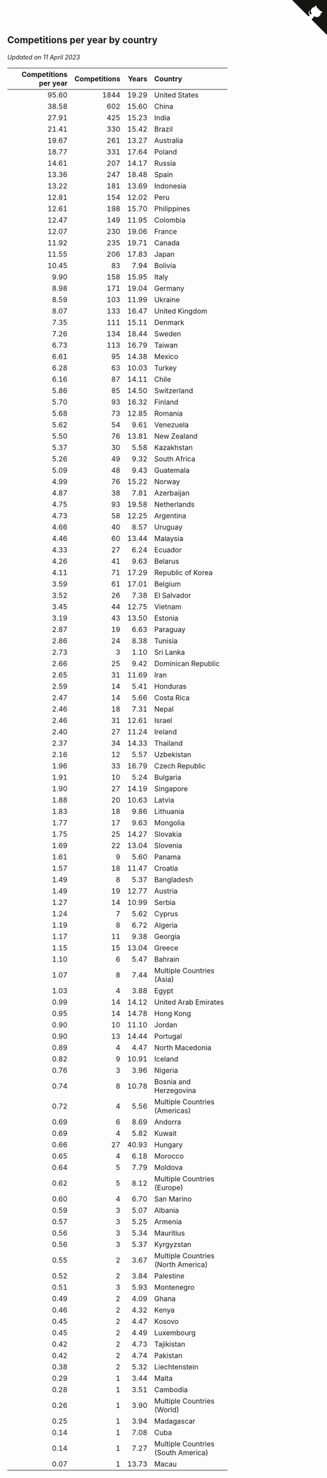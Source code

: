 ## Competitions per year by country

*Updated on 11 April 2023*

| Competitions per year | Competitions | Years | Country |
| ---: | ---: | ---: | :--- |
| 95.60 | 1844 | 19.29 | United States |
| 38.58 | 602 | 15.60 | China |
| 27.91 | 425 | 15.23 | India |
| 21.41 | 330 | 15.42 | Brazil |
| 19.67 | 261 | 13.27 | Australia |
| 18.77 | 331 | 17.64 | Poland |
| 14.61 | 207 | 14.17 | Russia |
| 13.36 | 247 | 18.48 | Spain |
| 13.22 | 181 | 13.69 | Indonesia |
| 12.81 | 154 | 12.02 | Peru |
| 12.61 | 198 | 15.70 | Philippines |
| 12.47 | 149 | 11.95 | Colombia |
| 12.07 | 230 | 19.06 | France |
| 11.92 | 235 | 19.71 | Canada |
| 11.55 | 206 | 17.83 | Japan |
| 10.45 | 83 | 7.94 | Bolivia |
| 9.90 | 158 | 15.95 | Italy |
| 8.98 | 171 | 19.04 | Germany |
| 8.59 | 103 | 11.99 | Ukraine |
| 8.07 | 133 | 16.47 | United Kingdom |
| 7.35 | 111 | 15.11 | Denmark |
| 7.26 | 134 | 18.44 | Sweden |
| 6.73 | 113 | 16.79 | Taiwan |
| 6.61 | 95 | 14.38 | Mexico |
| 6.28 | 63 | 10.03 | Turkey |
| 6.16 | 87 | 14.11 | Chile |
| 5.86 | 85 | 14.50 | Switzerland |
| 5.70 | 93 | 16.32 | Finland |
| 5.68 | 73 | 12.85 | Romania |
| 5.62 | 54 | 9.61 | Venezuela |
| 5.50 | 76 | 13.81 | New Zealand |
| 5.37 | 30 | 5.58 | Kazakhstan |
| 5.26 | 49 | 9.32 | South Africa |
| 5.09 | 48 | 9.43 | Guatemala |
| 4.99 | 76 | 15.22 | Norway |
| 4.87 | 38 | 7.81 | Azerbaijan |
| 4.75 | 93 | 19.58 | Netherlands |
| 4.73 | 58 | 12.25 | Argentina |
| 4.66 | 40 | 8.57 | Uruguay |
| 4.46 | 60 | 13.44 | Malaysia |
| 4.33 | 27 | 6.24 | Ecuador |
| 4.26 | 41 | 9.63 | Belarus |
| 4.11 | 71 | 17.29 | Republic of Korea |
| 3.59 | 61 | 17.01 | Belgium |
| 3.52 | 26 | 7.38 | El Salvador |
| 3.45 | 44 | 12.75 | Vietnam |
| 3.19 | 43 | 13.50 | Estonia |
| 2.87 | 19 | 6.63 | Paraguay |
| 2.86 | 24 | 8.38 | Tunisia |
| 2.73 | 3 | 1.10 | Sri Lanka |
| 2.66 | 25 | 9.42 | Dominican Republic |
| 2.65 | 31 | 11.69 | Iran |
| 2.59 | 14 | 5.41 | Honduras |
| 2.47 | 14 | 5.66 | Costa Rica |
| 2.46 | 18 | 7.31 | Nepal |
| 2.46 | 31 | 12.61 | Israel |
| 2.40 | 27 | 11.24 | Ireland |
| 2.37 | 34 | 14.33 | Thailand |
| 2.16 | 12 | 5.57 | Uzbekistan |
| 1.96 | 33 | 16.79 | Czech Republic |
| 1.91 | 10 | 5.24 | Bulgaria |
| 1.90 | 27 | 14.19 | Singapore |
| 1.88 | 20 | 10.63 | Latvia |
| 1.83 | 18 | 9.86 | Lithuania |
| 1.77 | 17 | 9.63 | Mongolia |
| 1.75 | 25 | 14.27 | Slovakia |
| 1.69 | 22 | 13.04 | Slovenia |
| 1.61 | 9 | 5.60 | Panama |
| 1.57 | 18 | 11.47 | Croatia |
| 1.49 | 8 | 5.37 | Bangladesh |
| 1.49 | 19 | 12.77 | Austria |
| 1.27 | 14 | 10.99 | Serbia |
| 1.24 | 7 | 5.62 | Cyprus |
| 1.19 | 8 | 6.72 | Algeria |
| 1.17 | 11 | 9.38 | Georgia |
| 1.15 | 15 | 13.04 | Greece |
| 1.10 | 6 | 5.47 | Bahrain |
| 1.07 | 8 | 7.44 | Multiple Countries (Asia) |
| 1.03 | 4 | 3.88 | Egypt |
| 0.99 | 14 | 14.12 | United Arab Emirates |
| 0.95 | 14 | 14.78 | Hong Kong |
| 0.90 | 10 | 11.10 | Jordan |
| 0.90 | 13 | 14.44 | Portugal |
| 0.89 | 4 | 4.47 | North Macedonia |
| 0.82 | 9 | 10.91 | Iceland |
| 0.76 | 3 | 3.96 | Nigeria |
| 0.74 | 8 | 10.78 | Bosnia and Herzegovina |
| 0.72 | 4 | 5.56 | Multiple Countries (Americas) |
| 0.69 | 6 | 8.69 | Andorra |
| 0.69 | 4 | 5.82 | Kuwait |
| 0.66 | 27 | 40.93 | Hungary |
| 0.65 | 4 | 6.18 | Morocco |
| 0.64 | 5 | 7.79 | Moldova |
| 0.62 | 5 | 8.12 | Multiple Countries (Europe) |
| 0.60 | 4 | 6.70 | San Marino |
| 0.59 | 3 | 5.07 | Albania |
| 0.57 | 3 | 5.25 | Armenia |
| 0.56 | 3 | 5.34 | Mauritius |
| 0.56 | 3 | 5.37 | Kyrgyzstan |
| 0.55 | 2 | 3.67 | Multiple Countries (North America) |
| 0.52 | 2 | 3.84 | Palestine |
| 0.51 | 3 | 5.93 | Montenegro |
| 0.49 | 2 | 4.09 | Ghana |
| 0.46 | 2 | 4.32 | Kenya |
| 0.45 | 2 | 4.47 | Kosovo |
| 0.45 | 2 | 4.49 | Luxembourg |
| 0.42 | 2 | 4.73 | Tajikistan |
| 0.42 | 2 | 4.74 | Pakistan |
| 0.38 | 2 | 5.32 | Liechtenstein |
| 0.29 | 1 | 3.44 | Malta |
| 0.28 | 1 | 3.51 | Cambodia |
| 0.26 | 1 | 3.90 | Multiple Countries (World) |
| 0.25 | 1 | 3.94 | Madagascar |
| 0.14 | 1 | 7.08 | Cuba |
| 0.14 | 1 | 7.27 | Multiple Countries (South America) |
| 0.07 | 1 | 13.73 | Macau |


<a href="https://github.com/jonatanklosko/wca_statistics" class="github-corner" aria-label="View source on Github"><svg width="80" height="80" viewBox="0 0 250 250" style="fill:#151513; color:#fff; position: absolute; top: 0; border: 0; right: 0;" aria-hidden="true"><path d="M0,0 L115,115 L130,115 L142,142 L250,250 L250,0 Z"></path><path d="M128.3,109.0 C113.8,99.7 119.0,89.6 119.0,89.6 C122.0,82.7 120.5,78.6 120.5,78.6 C119.2,72.0 123.4,76.3 123.4,76.3 C127.3,80.9 125.5,87.3 125.5,87.3 C122.9,97.6 130.6,101.9 134.4,103.2" fill="currentColor" style="transform-origin: 130px 106px;" class="octo-arm"></path><path d="M115.0,115.0 C114.9,115.1 118.7,116.5 119.8,115.4 L133.7,101.6 C136.9,99.2 139.9,98.4 142.2,98.6 C133.8,88.0 127.5,74.4 143.8,58.0 C148.5,53.4 154.0,51.2 159.7,51.0 C160.3,49.4 163.2,43.6 171.4,40.1 C171.4,40.1 176.1,42.5 178.8,56.2 C183.1,58.6 187.2,61.8 190.9,65.4 C194.5,69.0 197.7,73.2 200.1,77.6 C213.8,80.2 216.3,84.9 216.3,84.9 C212.7,93.1 206.9,96.0 205.4,96.6 C205.1,102.4 203.0,107.8 198.3,112.5 C181.9,128.9 168.3,122.5 157.7,114.1 C157.9,116.9 156.7,120.9 152.7,124.9 L141.0,136.5 C139.8,137.7 141.6,141.9 141.8,141.8 Z" fill="currentColor" class="octo-body"></path></svg></a><style>.github-corner:hover .octo-arm{animation:octocat-wave 560ms ease-in-out}@keyframes octocat-wave{0%,100%{transform:rotate(0)}20%,60%{transform:rotate(-25deg)}40%,80%{transform:rotate(10deg)}}@media (max-width:500px){.github-corner:hover .octo-arm{animation:none}.github-corner .octo-arm{animation:octocat-wave 560ms ease-in-out}}</style>
